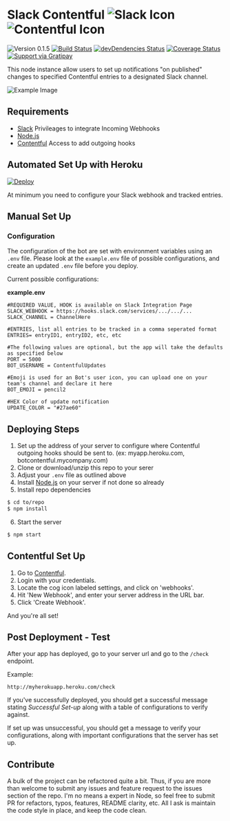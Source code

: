 # Slack Contentful  ![Slack Icon](http://dist.alternativeto.net/icons/slack_59044.png?width=50&height=50&mode=crop&anchor=middlecenter)   ![Contentful Icon](https://lh5.googleusercontent.com/SiTAEkDd09U_7ngpQgCzQq4LXL-1876MnOr0AdCofQ0-l5TCWIUXRGviAQlAABj6h9bB6WLE=s50-h50-e365)

![Version 0.1.5](https://img.shields.io/badge/version-0.1.5-yellow.svg)
[![Build Status](https://travis-ci.org/brh55/slack-contentful.svg?branch=master)](https://travis-ci.org/brh55/slack-contentful) [![devDendencies Status](https://david-dm.org/brh55/slack-contentful/dev-status.svg)](https://david-dm.org/brh55/slack-contentful#info=Dependencies) [![Coverage Status](https://coveralls.io/repos/brh55/slack-contentful/badge.svg?branch=master&service=github)](https://coveralls.io/github/brh55/slack-contentful?branch=master) [![Support via Gratipay](http://img.shields.io/gratipay/brh55.svg?style=flat-square)](https://gratipay.com/brh55)

This node instance allow users to set up notifications "on published" changes to specified Contentful entries to a designated Slack channel.

![Example Image](http://s28.postimg.org/oycfdlzz1/Screen_Shot_2015_11_16_at_8_14_10_AM.png)

## Requirements

  * [Slack](http://slack.com/) Privileages to integrate Incoming Webhooks
  * [Node.js](http://nodejs.org/)
  * [Contentful](http://contentful.com) Access to add outgoing hooks

## Automated Set Up with Heroku
[![Deploy](https://www.herokucdn.com/deploy/button.png)](https://heroku.com/deploy)

At minimum you need to configure your Slack webhook and tracked entries.

## Manual Set Up

### Configuration
The configuration of the bot are set with environment variables using an `.env` file. Please look at the `example.env` file of possible configurations, and create an updated `.env` file before you deploy.

Current possible configurations:

__example.env__
```
#REQUIRED VALUE, HOOK is available on Slack Integration Page
SLACK_WEBHOOK = https://hooks.slack.com/services/.../.../...
SLACK_CHANNEL = ChannelHere

#ENTRIES, list all entries to be tracked in a comma seperated format
ENTRIES= entryID1, entryID2, etc, etc

#The following values are optional, but the app will take the defaults as specified below
PORT = 5000
BOT_USERNAME = ContentfulUpdates

#Emoji is used for an Bot's user icon, you can upload one on your team's channel and declare it here
BOT_EMOJI = pencil2

#HEX Color of update notification
UPDATE_COLOR = "#27ae60"
```

## Deploying Steps

1. Set up the address of your server to configure where Contentful outgoing hooks should be sent to. (ex: myapp.heroku.com, botcontentful.mycompany.com)
2. Clone or download/unzip this repo to your serer
3. Adjust your `.env` file as outlined above
4. Install [Node.js](http://nodejs.org/) on your server if not done so already
5. Install repo dependencies
  
  ```bash
  $ cd to/repo
  $ npm install
  ```
6. Start the server

  ```bash
  $ npm start
  ```

## Contentful Set Up

1. Go to [Contentful](https://contentful.com).
2. Login with your credentials.
3. Locate the cog icon labeled settings, and click on 'webhooks'.
4. Hit 'New Webhook', and enter your server address in the URL bar.
5. Click 'Create Webhook'.

And you're all set!

## Post Deployment - Test

After your app has deployed, go to your server url and go to the `/check` endpoint.

Example:
```
http://myherokuapp.heroku.com/check
```

If you've successfully deployed, you should get a successful message stating *Successful Set-up* along with a table of configurations to verify against.

If set up was unsuccessful, you should get a message to verify your configurations, along with important configurations that the server has set up.

## Contribute
A bulk of the project can be refactored quite a bit. Thus, if you are more than welcome to submit any issues and feature request to the issues section of the repo. I'm no means a expert in Node, so feel free to submit PR for refactors, typos, features, README clarity, etc. All I ask is maintain the code style in place, and keep the code clean.


